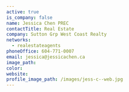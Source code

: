 ```yaml
---
active: true
is_company: false
name: Jessica Chen PREC
contactTitle: Real Estate
company: Sutton Grp West Coast Realty
networks:
  - realestateagents
phoneOffice: 604-771-0007
email: jessica@jessicachen.ca
image_path:
color:
website:
profile_image_path: /images/jess-c--web.jpg
---
```



